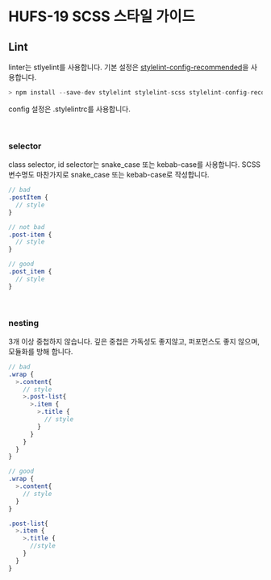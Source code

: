 # HUFS-19 SCSS 스타일 가이드

## Lint

linter는 stlyelint를 사용합니다. 기본 설정은 [stylelint-config-recommended](https://www.npmjs.com/package/stylelint-config-recommended)을 사용합니다.

```jsx
> npm install --save-dev stylelint stylelint-scss stylelint-config-recommended
```

config 설정은 .stylelintrc를 사용합니다.

<br />

### selector

class selector, id selector는 snake_case 또는 kebab-case를 사용합니다.
SCSS 변수명도 마찬가지로 snake_case 또는 kebab-case로 작성합니다.

```SCSS
// bad
.postItem {
  // style
}

// not bad
.post-item {
  // style
}

// good
.post_item {
  // style
}
```

<br />

### nesting

3개 이상 중첩하지 않습니다.
깊은 중첩은 가독성도 좋지않고, 퍼포먼스도 좋지 않으며, 모듈화를 방해 합니다.

```SCSS
// bad
.wrap {
  >.content{
    // style
    >.post-list{
      >.item {
        >.title {
          // style
        }
      }
    }
  }
}

// good
.wrap {
  >.content{
    // style
  }
}

.post-list{
  >.item {
    >.title {
      //style
    }
  }
}
```
